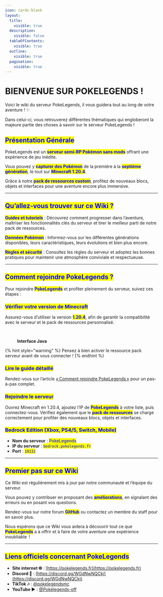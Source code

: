 ```yaml
---
icon: cards-blank
layout:
  title:
    visible: true
  description:
    visible: false
  tableOfContents:
    visible: true
  outline:
    visible: true
  pagination:
    visible: true
---
```


# BIENVENUE SUR POKELEGENDS !

Voici le wiki du serveur PokeLegends, il vous guidera tout au long de votre aventure ! ✨

Dans celui-ci, vous retrouverez différentes thématiques qui engloberont la majeure partie des choses à savoir sur le serveur PokeLegends !

## <mark style="color:blue;">Présentation Générale</mark>

PokeLegends est un <mark style="color:blue;">**serveur semi-RP Pokémon sans mods**</mark> offrant une expérience de jeu inédite.&#x20;

Vous pouvez y <mark style="color:blue;">**capturer des Pokémon**</mark> de la première à la <mark style="color:blue;">**septième génération**</mark>, le tout sur <mark style="color:blue;">**Minecraft 1.20.4**</mark>.&#x20;

Grâce à notre <mark style="color:blue;">**pack de ressources custom**</mark>, profitez de nouveaux blocs, objets et interfaces pour une aventure encore plus immersive.

***

## <mark style="color:blue;">Qu’allez-vous trouver sur ce Wiki ?</mark>

<mark style="color:blue;">**Guides et tutoriels**</mark> : Découvrez comment progresser dans l’aventure, maîtriser les fonctionnalités clés du serveur et tirer le meilleur parti de notre pack de ressources.

<mark style="color:blue;">**Données Pokémon**</mark> : Informez-vous sur les différentes générations disponibles, leurs caractéristiques, leurs évolutions et bien plus encore.

<mark style="color:blue;">**Règles et sécurité**</mark> : Consultez les règles du serveur et adoptez les bonnes pratiques pour maintenir une atmosphère conviviale et respectueuse.

***

## <mark style="color:blue;">Comment rejoindre PokeLegends ?</mark>

Pour rejoindre <mark style="color:blue;">**PokeLegends**</mark> et profiter pleinement du serveur, suivez ces étapes :&#x20;

### <mark style="color:blue;">**Vérifier votre version de Minecraft**</mark>

Assurez-vous d’utiliser la version <mark style="color:blue;">**1.20.4**</mark>, afin de garantir la compatibilité avec le serveur et le pack de ressources personnalisé.

<figure><img src=".gitbook/assets/Capture d’écran 2025-02-19 à 12.17.34.png" alt=""><figcaption><p><strong>Interface Java</strong></p></figcaption></figure>

{% hint style="warning" %}
Pensez à bien activer le ressource pack serveur avant de vous connecter !
{% endhint %}

### <mark style="color:blue;">Lire le guide détaillé</mark>

Rendez-vous sur l’article [« Comment rejoindre PokeLegends »](https://pokelegends.fr/blog/comment-rejoindre-pokelegends) pour un pas-à-pas complet.&#x20;

### <mark style="color:blue;">Rejoindre le serveur</mark>&#x20;

Ouvrez Minecraft en 1.20.4, ajoutez l’IP de <mark style="color:blue;">**PokeLegends**</mark> à votre liste, puis connectez-vous. Vérifiez également que le <mark style="color:blue;">**pack de ressources**</mark> se charge correctement pour profiter des nouveaux blocs, objets et interfaces.

### <mark style="color:blue;">B</mark><mark style="color:blue;">**edrock Edition (Xbox, PS4/5, Switch, Mobile)**</mark>

* **Nom du serveur** : <mark style="color:blue;">PokeLegends</mark>
* **IP du serveur** : <mark style="color:blue;">`bedrock.pokelegends.fr`</mark>
* **Port** : <mark style="color:blue;">`19132`</mark>

***

## <mark style="color:blue;">Premier pas sur ce Wiki</mark>

Ce Wiki est régulièrement mis à jour par notre communauté et l’équipe du serveur.&#x20;

Vous pouvez y contribuer en proposant des <mark style="color:blue;">**améliorations**</mark>, en signalant des erreurs ou en posant vos questions.&#x20;

Rendez-vous sur notre forum <mark style="color:blue;">**GitHub**</mark> ou contactez un membre du staff pour en savoir plus.

Nous espérons que ce Wiki vous aidera à découvrir tout ce que <mark style="color:blue;">**PokeLegends**</mark> a à offrir et à faire de votre aventure une expérience inoubliable  !

***

## <mark style="color:blue;">Liens officiels concernant PokeLegends</mark>

* **Site internet 🌐** : [https://pokelegends.fr](https://pokelegends.fr)
* **Discord 💬** : [https://discord.gg/WGdNwNQCkj](https://discord.gg/WGdNwNQCkj)
* **TikTok 🎶** : [@pokelegendsmc](https://www.tiktok.com/@pokelegendsmc)
* **YouTube ▶️** : [@Pokélegends-off](https://www.youtube.com/@Pok%C3%A9legends-off)
